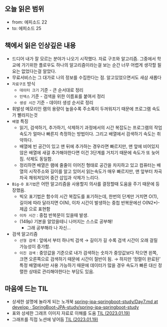 ## 오늘 읽은 범위

- from: 에피소드 22
- to: 에피소드 25

## 책에서 읽은 인상깊은 내용

- 드디어 내가 잘 모르는 분야가 나오기 시작했다. 자료 구조와 알고리즘. 그중에서 학교에 가기위한 플로우도 하나의 알고리즘이라는걸 보는 순간 너무 어렵게 생각할 필요는 없었다는걸 알았다.
- 무료서비스는 그 대가로 나의 정보를 수집한다는 점. 알고있었으면서도 새삼 새롭다
- `자료구조` 방식
  - `데이터 크기` 기준 - 큰 순서대로 정리
  - `인덱스` 기준 - 검색을 위한 이름표를 붙여서 정리
  - `생성 시간` 기준 - 데이터 생성 순서로 정리
- 휘발성 메모리인 램의 용량이 높을수록 주소록이 두꺼워지기 때문에 프로그램 속도가 빨라지는것
- `배열` 특징
  - 읽기, 검색하기, 추가하기, 삭제하기 과정에서의 시간 복잡도는 프로그램의 작업 속도가 얼마나 빠른지 측정하는 방법이다. 그리고 배열에서 검색하기 속도는 취약하다.
  - 배열에 빈 공간이 있고 맨 뒤에 추가하는 경우라면 빠르지만, 맨 앞에 비어있지 않은 배열에 새걸 추가해야한다면 이건 3단계를 거치기 때문에 속도가 또 늦어짐. 삭제도 동일함.
  - 정리하면 배열은 램에 줄줄이 이어진 형태로 공간을 차지하고 있고 컴퓨터는 배열의 시작주소와 길이를 알고 있어서 읽는속도가 매우 빠르지만, 맨 앞부터 차곡차곡 채워져있어 중간 삽입과 삭제가 느리다.
- `Big-O 표기법`은 어떤 알고리즘을 사용할지 의사를 결정할때 도움을 주기 때문에 등장했음.
  - 빅오 표기법은 함수의 시간 복잡도를 표기하는데, 한번의 단계만 거치면 O(1), 길이에 따라 달라지면 O(N), 이차 시간이 발생하는 중첩 반복문에선 O(N2\*)-제곱 으로 표현함
  - `이차 시간` : 중첩 반복문이 있을때 발생.
  - (149p) 기본을 알았을테니 나머지는 스스로 공부해!
    - 그래 공부해라 나 자신…
- 검색 알고리즘
  - `선형 검색` : 앞에서 부터 하나씩 검색
    → 길이가 길 수록 검색 시간이 오래 걸릴 가능성이 증가함.
  - `이진 검색` : 중앙값을 기준으로 내가 검색하는 숫자가 중앙값보다 작으면 왼쪽, 크면 오른쪽으로 검색하기 때문에 시간이 절반이 됨.
    → 하지만 ‘정렬이 완료된’ 특정 배열에서만 사용 가능하기 때문에 데이터가 많을 경우 속도가 빠른 대신 정렬한 상태로 관리해야한다는 부담도 있음.

## 마음에 드는 TIL

- 상세한 설명에 놀라게 되는 노개북
  [spring-jpa-springboot-study/Day7.md at develop · SpringBoot-JPA-study/spring-jpa-springboot-study](https://github.com/SpringBoot-JPA-study/spring-jpa-springboot-study/blob/develop/seohyun/Nomadcoders/IT5MinutesBook/Day7.md)
- 표와 상세한 그래프 이미지 자료로 이해를 도움
  [TIL (2023.01.19)](https://www.notion.so/TIL-2023-01-19-dd1a8432fc7b42299ba5ed7f29554698)
- 그래프를 직접 노션에 넣어둠
  [TIL (2023.01.19)](https://www.notion.so/TIL-2023-01-19-dab1c01bff2c430f80c2d9e06a6d66fd)
